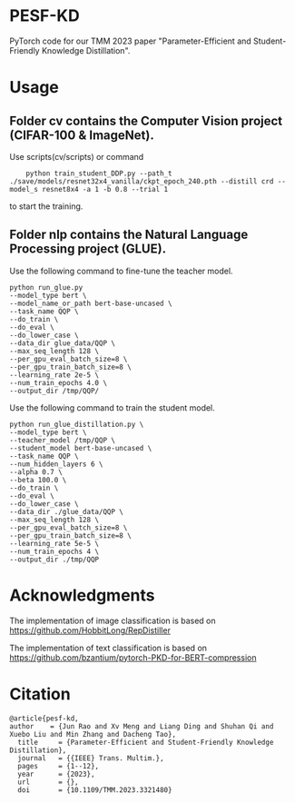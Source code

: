 # PESF-KD
PyTorch code for our TMM 2023 paper "Parameter-Efficient and Student-Friendly Knowledge Distillation".
# Usage
## Folder cv contains the Computer Vision project (CIFAR-100 & ImageNet).

Use scripts(cv/scripts) or command     
``` shell
    python train_student_DDP.py --path_t ./save/models/resnet32x4_vanilla/ckpt_epoch_240.pth --distill crd --model_s resnet8x4 -a 1 -b 0.8 --trial 1     
```
to start the training.
    
## Folder nlp contains the Natural Language Processing project (GLUE).

Use the following command to fine-tune the teacher model.
``` shell
python run_glue.py
--model_type bert \
--model_name_or_path bert-base-uncased \
--task_name QQP \
--do_train \
--do_eval \
--do_lower_case \
--data_dir glue_data/QQP \
--max_seq_length 128 \
--per_gpu_eval_batch_size=8 \
--per_gpu_train_batch_size=8 \
--learning_rate 2e-5 \
--num_train_epochs 4.0 \
--output_dir /tmp/QQP/
``` 
Use the following command to train the student model.
``` shell
python run_glue_distillation.py \
--model_type bert \
--teacher_model /tmp/QQP \
--student_model bert-base-uncased \
--task_name QQP \
--num_hidden_layers 6 \
--alpha 0.7 \
--beta 100.0 \
--do_train \
--do_eval \
--do_lower_case \
--data_dir ./glue_data/QQP \
--max_seq_length 128 \
--per_gpu_eval_batch_size=8 \
--per_gpu_train_batch_size=8 \
--learning_rate 5e-5 \
--num_train_epochs 4 \
--output_dir ./tmp/QQP
```

# Acknowledgments
The implementation of image classification is based on https://github.com/HobbitLong/RepDistiller

The implementation of text classification is based on https://github.com/bzantium/pytorch-PKD-for-BERT-compression

# Citation
```
@article{pesf-kd,
author    = {Jun Rao and Xv Meng and Liang Ding and Shuhan Qi and Xuebo Liu and Min Zhang and Dacheng Tao},
  title     = {Parameter-Efficient and Student-Friendly Knowledge Distillation},
  journal   = {{IEEE} Trans. Multim.},
  pages     = {1--12},
  year      = {2023},
  url       = {},
  doi       = {10.1109/TMM.2023.3321480}

```
